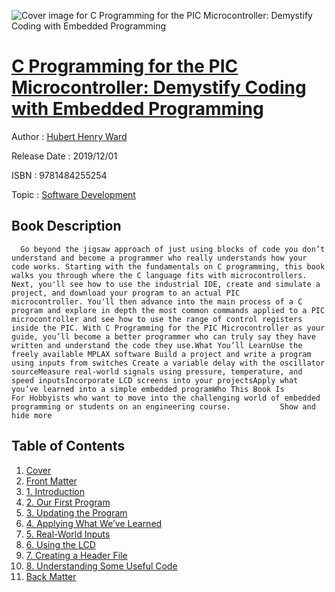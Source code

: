 ![Cover image for C Programming for the PIC Microcontroller: Demystify Coding with Embedded Programming](https://imgdetail.ebookreading.net/cover/cover/20200215/EB9781484255254.jpg)

[C Programming for the PIC Microcontroller: Demystify Coding with Embedded Programming](https://ebookreading.net/view/book/C+Programming+for+the+PIC+Microcontroller%3A+Demystify+Coding+with+Embedded+Programming-EB9781484255254_1.html "C Programming for the PIC Microcontroller: Demystify Coding with Embedded Programming")
====================================================================================================================

Author : [Hubert Henry Ward](https://ebookreading.net/search/author/Hubert+Henry+Ward)

Release Date : 2019/12/01

ISBN : 9781484255254

Topic : [Software Development](https://ebookreading.net/search/category/software-development)

Book Description
-----------------

      Go beyond the jigsaw approach of just using blocks of code you don’t understand and become a programmer who really understands how your code works. Starting with the fundamentals on C programming, this book walks you through where the C language fits with microcontrollers. Next, you'll see how to use the industrial IDE, create and simulate a project, and download your program to an actual PIC microcontroller. You'll then advance into the main process of a C program and explore in depth the most common commands applied to a PIC microcontroller and see how to use the range of control registers inside the PIC. With C Programming for the PIC Microcontroller as your guide, you’ll become a better programmer who can truly say they have written and understand the code they use.What You’ll LearnUse the freely available MPLAX software Build a project and write a program using inputs from switches Create a variable delay with the oscillator sourceMeasure real-world signals using pressure, temperature, and speed inputsIncorporate LCD screens into your projectsApply what you’ve learned into a simple embedded programWho This Book Is For Hobbyists who want to move into the challenging world of embedded programming or students on an engineering course.           Show and hide more                
Table of Contents
-----------------

1. [Cover](https://ebookreading.net/view/book/C+Programming+for+the+PIC+Microcontroller%3A+Demystify+Coding+with+Embedded+Programming-EB9781484255254_1.html)
1. [Front Matter](https://ebookreading.net/view/book/C+Programming+for+the+PIC+Microcontroller%3A+Demystify+Coding+with+Embedded+Programming-EB9781484255254_2.html)
1. [1. Introduction](https://ebookreading.net/view/book/C+Programming+for+the+PIC+Microcontroller%3A+Demystify+Coding+with+Embedded+Programming-EB9781484255254_3.html)
1. [2. Our First Program](https://ebookreading.net/view/book/C+Programming+for+the+PIC+Microcontroller%3A+Demystify+Coding+with+Embedded+Programming-EB9781484255254_4.html)
1. [3. Updating the Program](https://ebookreading.net/view/book/C+Programming+for+the+PIC+Microcontroller%3A+Demystify+Coding+with+Embedded+Programming-EB9781484255254_5.html)
1. [4. Applying What We’ve Learned](https://ebookreading.net/view/book/C+Programming+for+the+PIC+Microcontroller%3A+Demystify+Coding+with+Embedded+Programming-EB9781484255254_6.html)
1. [5. Real-World Inputs](https://ebookreading.net/view/book/C+Programming+for+the+PIC+Microcontroller%3A+Demystify+Coding+with+Embedded+Programming-EB9781484255254_7.html)
1. [6. Using the LCD](https://ebookreading.net/view/book/C+Programming+for+the+PIC+Microcontroller%3A+Demystify+Coding+with+Embedded+Programming-EB9781484255254_8.html)
1. [7. Creating a Header File](https://ebookreading.net/view/book/C+Programming+for+the+PIC+Microcontroller%3A+Demystify+Coding+with+Embedded+Programming-EB9781484255254_9.html)
1. [8. Understanding Some Useful Code](https://ebookreading.net/view/book/C+Programming+for+the+PIC+Microcontroller%3A+Demystify+Coding+with+Embedded+Programming-EB9781484255254_10.html)
1. [Back Matter](https://ebookreading.net/view/book/C+Programming+for+the+PIC+Microcontroller%3A+Demystify+Coding+with+Embedded+Programming-EB9781484255254_11.html)
